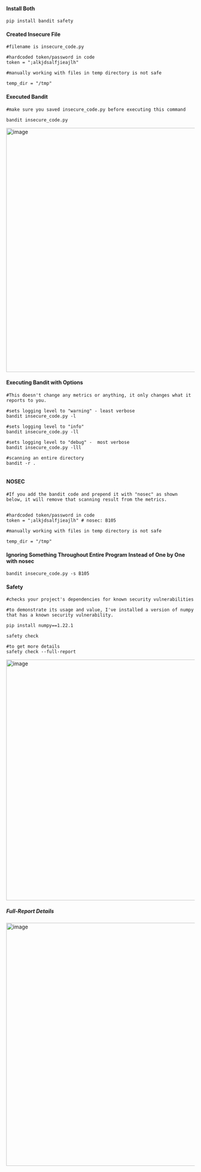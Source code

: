#### Install Both
```
pip install bandit safety
```

#### Created Insecure File
```
#filename is insecure_code.py

#hardcoded token/password in code
token = ";alkjdsalfjieajlh"

#manually working with files in temp directory is not safe

temp_dir = "/tmp"
```

#### Executed Bandit
```
#make sure you saved insecure_code.py before executing this command

bandit insecure_code.py
```
<img width="653" alt="image" src="https://github.com/user-attachments/assets/7bf61fa9-6342-4cc5-b517-6564ddd1751e">

#### Executing Bandit with Options
```
#This doesn't change any metrics or anything, it only changes what it reports to you.

#sets logging level to "warning" - least verbose
bandit insecure_code.py -l

#sets logging level to "info"
bandit insecure_code.py -ll

#sets logging level to "debug" -  most verbose
bandit insecure_code.py -lll

#scanning an entire directory
bandit -r .


```

#### NOSEC
```
#If you add the bandit code and prepend it with "nosec" as shown below, it will remove that scanning result from the metrics.


#hardcoded token/password in code
token = ";alkjdsalfjieajlh" # nosec: B105

#manually working with files in temp directory is not safe

temp_dir = "/tmp"
```
#### Ignoring Something Throughout Entire Program Instead of One by One with nosec
```
bandit insecure_code.py -s B105
```

#### Safety 
```
#checks your project's dependencies for known security vulnerabilities

#to demonstrate its usage and value, I've installed a version of numpy that has a known security vulnerability.

pip install numpy==1.22.1

safety check

#to get more details
safety check --full-report
```
<img width="644" alt="image" src="https://github.com/user-attachments/assets/2b2f18ec-beb5-4319-bb8a-d9764324c0a7">

##### Full-Report Details
<img width="650" alt="image" src="https://github.com/user-attachments/assets/dc6bdadc-d80d-4d2e-8ce3-f130ad84247f">

